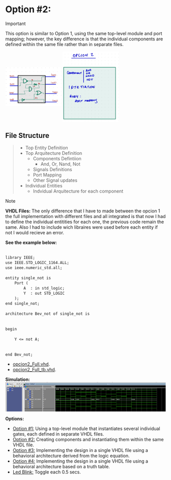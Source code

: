 # Option #2: 
> [!IMPORTANT]
> This option is similar to Option 1, using the same top-level module and port mapping; however, the key difference is that the individual components are defined within the same file rather than in separate files.
<img src="https://github.com/EdwinMarteZorrilla/ModelSim_FPGA/blob/main/img/circuit.jpg" width=35% height=35%  align="center">
<img src="https://github.com/EdwinMarteZorrilla/ModelSim_FPGA/blob/main/img/opcion2.jpg" width=35% height=35%  align="center">

##  File Structure

> * Top Entity Definition
> * Top Arquitecture  Definition
>   - Components Defintiion
>       - And, Or, Nand, Not
>   - Signals Definitions
>   - Port Mapping
>   - Other Signal updates
> * Individual Entities
>    - Indvidual Arquitecture for each component

    
> [!NOTE]
> **VHDL Files:** The only difference that I have to made between the opcion 1 the full implementation
> with different files and all integrated is that now I had to define the individual entitities for each one, the previous code
> remain the same. Also I had to include wich libraires were used before each entity if not I would recieve an error.

**See the example below:**
```

library IEEE;
use IEEE.STD_LOGIC_1164.ALL;
use ieee.numeric_std.all;

entity single_not is
    Port ( 
        A  : in std_logic;
        Y  : out STD_LOGIC
    );
end single_not;

architecture Bev_not of single_not is

    
begin

    Y <= not A;

    
end Bev_not;
```

* [opcion2_Full.vhd](https://github.com/EdwinMarteZorrilla/ModelSim_FPGA/blob/main/3.%20Single%20Gates/opcion2/opcion2_full.vhd).
* [opcion2_Full_tb.vhd](https://github.com/EdwinMarteZorrilla/ModelSim_FPGA/blob/main/3.%20Single%20Gates/opcion2/opcion2_full_tb.vhd).

**Simulation:**
<img src="https://github.com/EdwinMarteZorrilla/ModelSim_FPGA/blob/main/img/simu_op2.png"  align="center">

**Options:**
* [Option #1:](https://github.com/EdwinMarteZorrilla/ModelSim_FPGA/tree/main/3.%20Single%20Gates) Using a top-level module that instantiates several individual gates, each defined in separate VHDL files.
* [Option #2:](https://github.com/EdwinMarteZorrilla/ModelSim_FPGA/blob/main/3.%20Single%20Gates/opcion2) Creating components and instantiating them within the same VHDL file.
* [Option #3:](https://github.com/EdwinMarteZorrilla/ModelSim_FPGA/blob/main/3.%20Single%20Gates/opcion3) Implementing the design in a single VHDL file using a behavioral architecture derived from the logic equation.
* [Option #4:](https://github.com/EdwinMarteZorrilla/ModelSim_FPGA/blob/main/3.%20Single%20Gates/opcion4) Implementing the design in a single VHDL file using a behavioral architecture based on a truth table.
* [Led Blink:](https://github.com/EdwinMarteZorrilla/ModelSim_FPGA/tree/main/5.%20Led_blink) Toggle each 0.5 secs.









 
 



